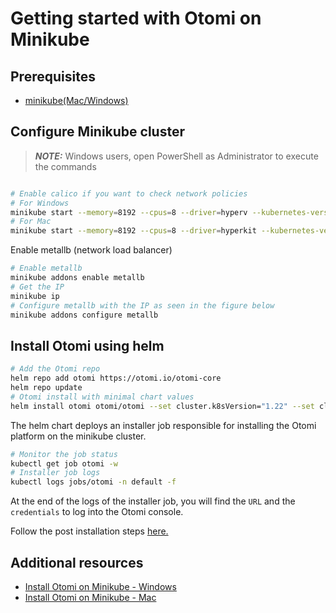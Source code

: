 # Getting started with Otomi on Minikube

## Prerequisites

- [minikube(Mac/Windows)](https://minikube.sigs.k8s.io/docs/start/)

## Configure Minikube cluster

>**_NOTE:_** Windows users,  open PowerShell as Administrator to execute the commands

```bash

# Enable calico if you want to check network policies
# For Windows 
minikube start --memory=8192 --cpus=8 --driver=hyperv --kubernetes-version=v1.22.4 --cni calico
# For Mac
minikube start --memory=8192 --cpus=8 --driver=hyperkit --kubernetes-version=v1.22.4 --cni calico
```

Enable metallb (network load balancer)

```bash
# Enable metallb
minikube addons enable metallb
# Get the IP
minikube ip
# Configure metallb with the IP as seen in the figure below
minikube addons configure metallb
```

## Install Otomi using helm

```bash
# Add the Otomi repo
helm repo add otomi https://otomi.io/otomi-core 
helm repo update
# Otomi install with minimal chart values
helm install otomi otomi/otomi --set cluster.k8sVersion="1.22" --set cluster.name=minikube --set cluster.provider=custom --set apps.host-mods.enabled=false
```

The helm chart deploys an installer job responsible for installing the Otomi platform on the minikube cluster.

```bash
# Monitor the job status
kubectl get job otomi -w
# Installer job logs
kubectl logs jobs/otomi -n default -f
```

At the end of the logs of the installer job, you will find the `URL` and the `credentials` to log into the Otomi console.

Follow the post installation steps [here.](../post-install/README.md)

## Additional resources

- [Install Otomi on Minikube - Windows](https://towardsdev.com/otomi-self-hosted-paas-for-kubernetes-on-windows-minikube-55fdfe588652)
- [Install Otomi on Minikube - Mac](https://itnext.io/installing-otomi-on-minikube-2f83dfc421d2)
